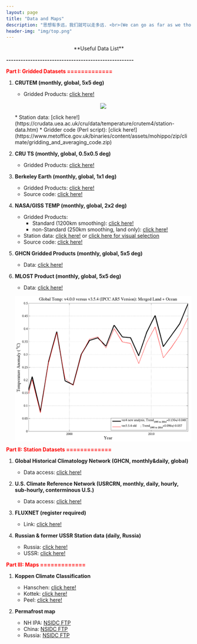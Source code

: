 ```yaml
---
layout: page
title: "Data and Maps"
description: "思想有多远，我们就可以走多远. <br>(We can go as far as we thought)"
header-img: "img/top.png"
---
```


<center> **Useful Data List** </center>

**-----------------------------------------------------**

<span style="color:red">**Part I: Gridded Datasets =============**</span>

1. **CRUTEM (monthly, global, 5x5 deg)**

	* Gridded Products: [click here!](https://crudata.uea.ac.uk/cru/data/temperature/)
	<center>
    <p><img src="https://www.metoffice.gov.uk/hadobs/hadcrut4/data/current/web_figures/anomalies.png" align="center"></p>
	</center>
	* Station data: [click here!](https://crudata.uea.ac.uk/cru/data/temperature/crutem4/station-data.htm)
	* Gridder code (Perl script): [click here!](https://www.metoffice.gov.uk/binaries/content/assets/mohippo/zip/climate/gridding_and_averaging_code.zip)

1.	**CRU TS (monthly, global, 0.5x0.5 deg)**
	
	* Gridded Products: [click here!](https://crudata.uea.ac.uk/cru/data/hrg/)

1.	**Berkeley Earth (monthly, global, 1x1 deg)**

	* Gridded Products: [click here!](http://berkeleyearth.org/data/)
	* Source code: [click here!](http://berkeleyearth.org/analysis-code/)

1. **NASA/GISS TEMP (monthly, global, 2x2 deg)**

	* Gridded Products:
		* Standard (1200km smoothing): [click here!](https://data.giss.nasa.gov/pub/gistemp/gistemp1200_ERSSTv5.nc.gz)
		* non-Standard (250km smoothing, land only): [click here!](https://data.giss.nasa.gov/pub/gistemp/gistemp250.nc.gz)
	* Station data: [click here!](https://data.giss.nasa.gov/gistemp/stdata/v3.mean_GISS_homogenized.zip) or [click here for visual selection](https://data.giss.nasa.gov/gistemp/stdata/)
	* Source code: [click here!](https://data.giss.nasa.gov/gistemp/sources_v3/)

1. **GHCN Gridded Products (monthly, global, 5x5 deg)**

	* Data: [click here!](https://www.ncdc.noaa.gov/temp-and-precip/ghcn-gridded-products/)

1. **MLOST Product (monthly, global, 5x5 deg)**

	* Data: [click here!]()
	<center>
    <p><img src="img/global-temperature-anomaly-time-series-and-trends.png" align="center"></p>
	</center>
	
<span style="color:red">**Part II: Station Datasets =============**</span>

1.	**Global Historical Climatology Network (GHCN, monthly&daily, global)**

	* Data access: [click here!](https://www.ncdc.noaa.gov/data-access/land-based-station-data/land-based-datasets/global-historical-climatology-network-ghcn)

1.	**U.S. Climate Reference Network (USRCRN, monthly, daily, hourly, sub-hourly, conterminous U.S.)**

	* Data access: [click here!](https://www.ncdc.noaa.gov/crn/qcdatasets.html)

1.	**FLUXNET (register required)**

	* Link: [click here!](http://fluxnet.fluxdata.org/data/)

1.	**Russian & former USSR Station data (daily, Russia)**

	* Russia: [click here!](http://cdiac.ess-dive.lbl.gov/ftp/russia_daily/)
	* USSR: [click here!](http://cdiac.ess-dive.lbl.gov/ftp/ndp040/)
	
<span style="color:red">**Part III: Maps =============**

1. **Koppen Climate Classification**
	
	* Hanschen: [click here!](http://hanschen.org/koppen/)
	* Kottek: [click here!](http://koeppen-geiger.vu-wien.ac.at/present.htm)
	* Peel: [click here!](https://www.hydrol-earth-syst-sci.net/11/1633/2007/hess-11-1633-2007-supplement.zip)
	
1. **Permafrost map**

	* NH IPA: [NSIDC FTP](ftp://sidads.colorado.edu/pub/DATASETS/fgdc/ggd318_map_circumarctic/)
	* China: [NSIDC FTP](ftp://sidads.colorado.edu/pub/DATASETS/fgdc/ggd603_pf_maps_china/)
	* Russia: [NSIDC FTP](ftp://sidads.colorado.edu/pub/DATASETS/fgdc/ggd600_russia_pf_maps/)
